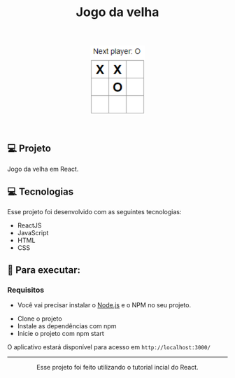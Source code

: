 # <p align="center"> Jogo da velha </p>
<br>

<p align="center">
  <img alt="jogo da velha" src="public/jogodavelha.png" width="25%">
</p>
<br>



## 💻 Projeto

Jogo da velha em React.




## 💻 Tecnologias

Esse projeto foi desenvolvido com as seguintes tecnologias:

- ReactJS
- JavaScript
- HTML
- CSS



 
## 🚀 Para executar:

### Requisitos

- Você vai precisar instalar o [Node.js](https://nodejs.org/en/download/) e o NPM no seu projeto.

* Clone o projeto
* Instale as dependências com npm
* Inicie o projeto com npm start


O aplicativo estará disponível para acesso em `http://localhost:3000/`



-----------------------------------------------------------------

<div align="center">Esse projeto foi feito utilizando o tutorial incial do React.</div>
